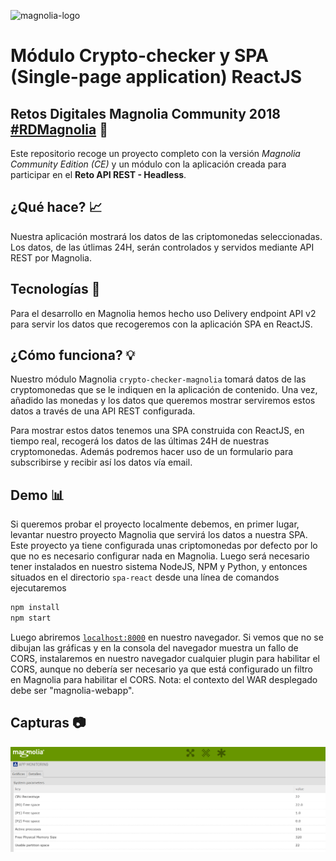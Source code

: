 ![magnolia-logo](https://www.magnolia-cms.com/.imaging/mte/corporate-website-2017-theme/2700/dam/en/pages-app/www-en-intl/events/ES-developers-competition-2018/header_competicion_2160x1080_Eventbrite.jpg/jcr:content/header_2160x1080_Eventbrite.jpg)

# Módulo Crypto-checker y SPA (Single-page application) ReactJS

## Retos Digitales Magnolia Community 2018 [#RDMagnolia](https://www.magnolia-cms.com/events/2018-retos-digitales-magnolia-community-es) :rocket:

Este repositorio recoge un proyecto completo con la versión _Magnolia Community Edition (CE)_ y un módulo con la aplicación creada para participar en el **Reto API REST - Headless**.

## ¿Qué hace? :chart_with_upwards_trend:

Nuestra aplicación mostrará los datos de las criptomonedas seleccionadas. Los datos, de las útlimas 24H, serán controlados y servidos mediante API REST por Magnolia.

## Tecnologías :wrench:

Para el desarrollo en Magnolia hemos hecho uso Delivery endpoint API v2 para servir los datos que recogeremos con la aplicación SPA en ReactJS.

## ¿Cómo funciona? :bulb:

Nuestro módulo Magnolia `crypto-checker-magnolia` tomará datos de las cryptomonedas que se le indiquen en la
aplicación de contenido. Una vez, añadido las monedas y los datos que queremos mostrar serviremos estos datos
a través de una API REST configurada.

Para mostrar estos datos tenemos una SPA construida con ReactJS, en tiempo real, recogerá los datos de las
últimas 24H de nuestras cryptomonedas. Además podremos hacer uso de un formulario para subscribirse y recibir
así los datos vía email.

## Demo :bar_chart:

Si queremos probar el proyecto localmente debemos, en primer lugar, levantar nuestro proyecto Magnolia que servirá los datos a nuestra SPA. Este proyecto ya tiene configurada unas criptomonedas por defecto por lo que no es necesario configurar nada en Magnolia. Luego será necesario tener instalados en nuestro sistema NodeJS, NPM y Python, y entonces situados en el directorio `spa-react` desde una línea de comandos ejecutaremos

```bash
npm install
npm start
```

Luego abriremos [`localhost:8000`](http://localhost:8000) en nuestro navegador. Si vemos que no se dibujan las gráficas y en la consola del navegador muestra un fallo de CORS, instalaremos en nuestro navegador cualquier plugin para habilitar el CORS, aunque no debería ser necesario ya que está configurado un filtro en Magnolia para habilitar el CORS.
Nota: el contexto del WAR desplegado debe ser "magnolia-webapp".

## Capturas :camera:

![Tabla](https://raw.githubusercontent.com/DavidCaviedes/openexpo-app-monitoring/master/openexpo-app-monitoring/src/main/resources/img/details.png)
